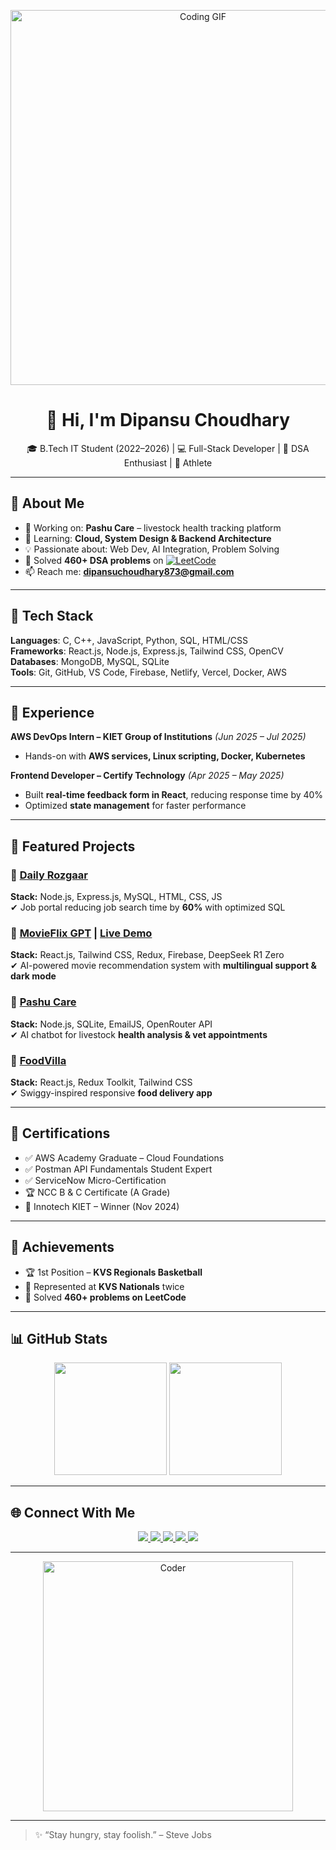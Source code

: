 <!-- Banner / Coding Vibes -->
<p align="center">
  <img src="https://user-images.githubusercontent.com/74038190/212749447-1f0a5d2f-417d-4d2f-bd4e-5c1f2f86d8c5.gif" alt="Coding GIF" width="600"/>
</p>

<h1 align="center">👋 Hi, I'm Dipansu Choudhary</h1>

<p align="center">
🎓 B.Tech IT Student (2022–2026) | 💻 Full-Stack Developer | 🧠 DSA Enthusiast | 🏀 Athlete
</p>

---

## 🚀 About Me  

- 🔭 Working on: **Pashu Care** – livestock health tracking platform  
- 🌱 Learning: **Cloud, System Design & Backend Architecture**  
- 💡 Passionate about: Web Dev, AI Integration, Problem Solving  
- 🧠 Solved **460+ DSA problems** on [![LeetCode](https://img.shields.io/badge/LeetCode-FFA116?style=flat&logo=leetcode&logoColor=black)](https://leetcode.com/u/dipansu_1196/)  
- 📫 Reach me: **dipansuchoudhary873@gmail.com**  

---

## 🧰 Tech Stack  

**Languages**: C, C++, JavaScript, Python, SQL, HTML/CSS  
**Frameworks**: React.js, Node.js, Express.js, Tailwind CSS, OpenCV  
**Databases**: MongoDB, MySQL, SQLite  
**Tools**: Git, GitHub, VS Code, Firebase, Netlify, Vercel, Docker, AWS  

---

## 💼 Experience  

**AWS DevOps Intern – KIET Group of Institutions** *(Jun 2025 – Jul 2025)*  
- Hands-on with **AWS services, Linux scripting, Docker, Kubernetes**  

**Frontend Developer – Certify Technology** *(Apr 2025 – May 2025)*  
- Built **real-time feedback form in React**, reducing response time by 40%  
- Optimized **state management** for faster performance  

---

## 🌟 Featured Projects  

### 🔹 [Daily Rozgaar](https://github.com/dipansu1196/DailyRozgaar)  
**Stack:** Node.js, Express.js, MySQL, HTML, CSS, JS  
✔ Job portal reducing job search time by **60%** with optimized SQL  

### 🔹 [MovieFlix GPT](https://github.com/dipansu1196/movieflix-gpt) | [Live Demo](https://movieflixgpt-virid.vercel.app/)  
**Stack:** React.js, Tailwind CSS, Redux, Firebase, DeepSeek R1 Zero  
✔ AI-powered movie recommendation system with **multilingual support & dark mode**  

### 🔹 [Pashu Care](https://pashucare.vercel.app/)  
**Stack:** Node.js, SQLite, EmailJS, OpenRouter API  
✔ AI chatbot for livestock **health analysis & vet appointments**  

### 🔹 [FoodVilla](https://food-villa-pearl.vercel.app/)  
**Stack:** React.js, Redux Toolkit, Tailwind CSS  
✔ Swiggy-inspired responsive **food delivery app**  

---

## 🏅 Certifications  

- ✅ AWS Academy Graduate – Cloud Foundations  
- ✅ Postman API Fundamentals Student Expert  
- ✅ ServiceNow Micro-Certification  
- 🏆 NCC B & C Certificate (A Grade)  
- 🧪 Innotech KIET – Winner (Nov 2024)  

---

## 🏀 Achievements  

- 🏆 1st Position – **KVS Regionals Basketball**  
- 🏅 Represented at **KVS Nationals** twice  
- 🧠 Solved **460+ problems on LeetCode**  

---

## 📊 GitHub Stats  

<p align="center">
  <img src="https://github-readme-stats.vercel.app/api?username=dipansu1196&show_icons=true&theme=tokyonight" height="180"/>
  <img src="https://github-readme-stats.vercel.app/api/top-langs/?username=dipansu1196&layout=compact&theme=tokyonight" height="180"/>
</p>

---

## 🌐 Connect With Me  

<p align="center">
  <a href="https://portfolio-seven-black-36.vercel.app/">
    <img src="https://img.shields.io/badge/Portfolio-000?style=for-the-badge&logo=vercel&logoColor=white"/>
  </a>
  <a href="https://www.linkedin.com/in/dipansu-72672024a/">
    <img src="https://img.shields.io/badge/LinkedIn-0A66C2?style=for-the-badge&logo=linkedin&logoColor=white"/>
  </a>
  <a href="https://github.com/dipansu1196">
    <img src="https://img.shields.io/badge/GitHub-333?style=for-the-badge&logo=github"/>
  </a>
  <a href="https://leetcode.com/u/dipansu_1196/">
    <img src="https://img.shields.io/badge/LeetCode-FFA116?style=for-the-badge&logo=leetcode&logoColor=black"/>
  </a>
  <a href="mailto:dipansuchoudhary873@gmail.com">
    <img src="https://img.shields.io/badge/Email-D14836?style=for-the-badge&logo=gmail&logoColor=white"/>
  </a>
</p>

---

<p align="center">
  <img src="https://user-images.githubusercontent.com/74038190/213910845-af37a709-8995-40d6-be59-724526e3c3d7.gif" alt="Coder" width="400"/>
</p>

---

> ✨ “Stay hungry, stay foolish.” – Steve Jobs
